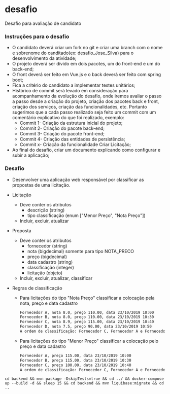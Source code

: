 # desafio
Desafio para avaliação de candidato

### Instruções para o desafio
- O candidato deverá criar um fork no git e criar uma branch com o nome e sobrenome do canditado(ex: desafio_Jose_Silva) para o desenvolvimento da atividade;
- O projeto deverá ser divido em dois pacotes, um do front-end e um do back-end;
- O front deverá ser feito em Vue.js e o back deverá ser feito com spring boot;
- Fica a critério do candidato a implementar testes unitários;
- Histórico de commit será levado em consideração para acompanhamento da evolução do desafio, onde iremos avaliar o passo a passo desde a criação do projeto, criação dos pacotes back e front, criação dos serviços, criação das funcionalidades, etc. Portanto sugerimos que a cada passo realizado seja feito um commit com um comentário explicativo do que foi realizado, exemplo:
    - Commit 1- Criação da estrutura inicial do projeto;
    - Commit 2- Criação do pacote back-end;
    - Commit 3- Criação do pacote front-end;
    - Commit 4- Criação das entidades de persistência;
    - Commit x- Criação da funcionalidade Criar Licitação;
- Ao final do desafio, criar um documento explicando como configurar e subir a aplicação;


### Desafio
- Desenvolver uma aplicação web responsável por classificar as propostas de uma licitação.
- Licitação
    - Deve conter os atributos
        - descrição (string)
        - tipo classificação (enum ["Menor Preço", "Nota Preço"])
	- Incluir, excluir, atualizar

- Proposta
    - Deve conter os atributos
        - fornecedor (string)
        - nota (bigdecimal) somente para tipo NOTA_PRECO
        - preço (bigdecimal)
        - data cadastro (string)
        - classificação (integer)
        - licitação (objeto)
	- Incluir, excluir, atualizar, classificar

- Regras de classificação
    - Para licitações do tipo "Nota Preço" classificar a colocação pela nota, preço e data cadastro
        ``` markdown
        Fornecedor A, nota 8.0, preço 110.00, data 23/10/2019 10:00
        Fornecedor B, nota 8.0, preço 110.00, data 23/10/2019 10:30
        Fornecedor C, nota 8.9, preço 115.00, data 23/10/2019 10:40
        Fornecedor D, nota 7.5, preço 90.00, data 23/10/2019 10:50
        A ordem de classificação: Fornecedor C, Fornecedor A e Fornecedor B, Fornecedor D
        ```
    - Para licitações do tipo "Menor Preço" classificar a colocação pelo preço e data cadastro
        ``` markdown
        Fornecedor A, preço 115.00, data 23/10/2019 10:00
        Fornecedor B, preço 115.00, data 23/10/2019 10:30
        Fornecedor C, preço 100.00, data 23/10/2019 10:40
        A ordem de classificação: Fornecedor C, Fornecedor A e Fornecedor B


```cd backend && mvn package -DskipTests=true && cd ../ && docker-compose up --build -d && sleep 15 && cd backend && mvn liquibase:migrate && cd ..```